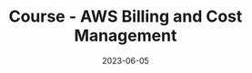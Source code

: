 ---
title: Course - AWS Billing and Cost Management
description:  In this fundamental course on *AWS Skill Builder*, you will learn about the AWS Billing and Cost Management service, and the functionality it offers. You will learn about some of the features available to help you analyze your cloud spending, as well as some of the features available to help you manage cloud spending. You will also have access to additional resources to dive deeper into the features covered in the course.
authorGithubAlias: AWS Team
authorName: AWS Team
date: 2023-06-05
showInHomeFeed: false
externalUrl: https://explore.skillbuilder.aws/learn/course/external/view/elearning/129/aws-billing-and-cost-management
spaces:
  - cost-optimization
---